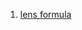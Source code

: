 [//]: # (#camera #lens)
1. [lens formula](https://wenku.baidu.com/view/be59fa8759eef8c75fbfb3d3.html)
